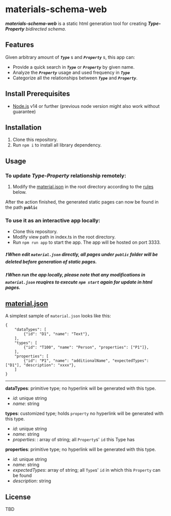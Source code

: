 # materials-schema-web

***materials-schema-web*** is a static html generation tool for creating ***Type-Property** bidirected schema*.


## Features
Given arbitrary amount of ***`Type`*** s and ***`Property`*** s, this app can:

- Provide a quick search in ***`Type`*** or ***`Property`*** by given name. 
- Analyze the ***`Property`*** usage and used frequency in ***`Type`***
- Categorize all the relationships between ***`Type`*** and ***`Property`***. 

## Install Prerequisites
- [Node.js](https://nodejs.org/en/) v14 or further (previous node version might also work without guarantee)

## Installation
1. Clone this repository.
2. Run `npm i` to install all library dependency.

## Usage
### To update ***Type-Property*** relationship remotely:
   1. Modify the [material.json](https://github.com/paperai/materials-schema-web/blob/c7295a039283f013ebbefbba35543efb51328fe5/material.json) in the root directory according to the [rules](https://github.com/paperai/materials-schema-web/blob/main/README.md#materialjson) below.

After the action finished, the generated static pages can now be found in the path **`public`**

### To use it as an interactive app locally:
  - Clone this repository.
  - Modify view path in index.ts in the root directory.
  - Run `npm run app` to start the app. The app will be hosted on port 3333.

##### :heavy_exclamation_mark: When edit `material.json` directly, all pages under `public` folder will be deleted before generation of static pages.
##### :heavy_exclamation_mark: When run the app locally, please note that any modifications in `material.json` reuqires to execute `npm start` again for update in html pages.

## [material.json](https://github.com/paperai/materials-schema-web/blob/c7295a039283f013ebbefbba35543efb51328fe5/material.json)
A simplest sample of `material.json` looks like this:
```
{
    "dataTypes": [
        {"id": "D1", "name": "Text"},
    ],
    "types": [
        {"id": "T100", "name": "Person", "properties": ["P1"]},
    ],
    "properties": [
        {"id": "P1", "name": "additionalName", "expectedTypes": ["D1"], "description": "xxxx"},
    ]
}
```

----

**dataTypes**: primitive type; no hyperlink will be generated with this type.
   - *id*: unique string
   - *name*: string

**types**: customized type; holds `property` no hyperlink will be generated with this type.
   - *id*: unique string
   - *name*: string
   - *properties*: : array of string; all `Property`s' `id` this Type has

**properties**: primitive type; no hyperlink will be generated with this type.
   - *id*: unique string
   - *name*: string
   - *expectedTypes*: array of string; all `Type`s' `id` in which this `Property` can be found
   - *description*: string

## License
 TBD
